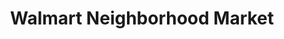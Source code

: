 ---
title: "Walmart Neighborhood Market"
url: /jacksonville/walmart-neighborhood-market-baymeadows-road/
shop: Supermarkt
---
